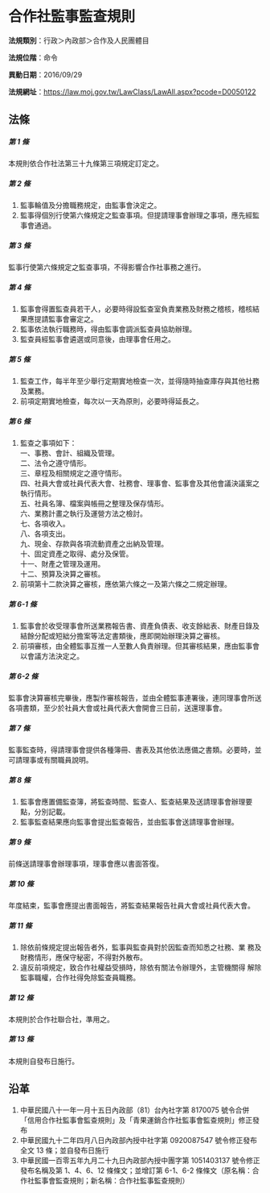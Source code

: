 # 合作社監事監查規則




**法規類別**：行政＞內政部＞合作及人民團體目

**法規位階**：命令

**異動日期**：2016/09/29  

**法規網址**：https://law.moj.gov.tw/LawClass/LawAll.aspx?pcode=D0050122



## 法條
##### 第 1 條
本規則依合作社法第三十九條第三項規定訂定之。

##### 第 2 條
1. 監事輪值及分擔職務規定，由監事會決定之。
1. 監事得個別行使第六條規定之監查事項。但提請理事會辦理之事項，應先經監事會通過。

##### 第 3 條
監事行使第六條規定之監查事項，不得影響合作社事務之進行。

##### 第 4 條
1. 監事會得置監查員若干人，必要時得設監查室負責業務及財務之稽核，稽核結果應提請監事會審定之。
1. 監事依法執行職務時，得由監事會調派監查員協助辦理。
1. 監查員經監事會遴選或同意後，由理事會任用之。

##### 第 5 條
1. 監查工作，每半年至少舉行定期實地檢查一次，並得隨時抽查庫存與其他社務及業務。
1. 前項定期實地檢查，每次以一天為原則，必要時得延長之。

##### 第 6 條
1. 監查之事項如下：  
一、事務、會計、組織及管理。  
二、法令之遵守情形。  
三、章程及相關規定之遵守情形。  
四、社員大會或社員代表大會、社務會、理事會、監事會及其他會議決議案之執行情形。  
五、社員名簿、檔案與帳冊之整理及保存情形。  
六、業務計畫之執行及運營方法之檢討。  
七、各項收入。  
八、各項支出。  
九、現金、存款與各項流動資產之出納及管理。  
十、固定資產之取得、處分及保管。  
十一、財產之管理及運用。  
十二、預算及決算之審核。
1. 前項第十二款決算之審核，應依第六條之一及第六條之二規定辦理。

##### 第 6-1 條
1. 監事會於收受理事會所送業務報告書、資產負債表、收支餘絀表、財產目錄及結餘分配或短絀分擔案等法定書類後，應即開始辦理決算之審核。
1. 前項審核，由全體監事互推一人至數人負責辦理。但其審核結果，應由監事會以會議方法決定之。

##### 第 6-2 條
監事會決算審核完畢後，應製作審核報告，並由全體監事連署後，連同理事會所送各項書類，至少於社員大會或社員代表大會開會三日前，送還理事會。

##### 第 7 條
監事監查時，得請理事會提供各種簿冊、書表及其他依法應備之書類。必要時，並可請理事或有關職員說明。

##### 第 8 條
1. 監事會應置備監查簿，將監查時間、監查人、監查結果及送請理事會辦理要點，分別記載。
1. 監事監查結果應向監事會提出監查報告，並由監事會送請理事會辦理。

##### 第 9 條
前條送請理事會辦理事項，理事會應以書面答復。

##### 第 10 條
年度結束，監事會應提出書面報告，將監查結果報告社員大會或社員代表大會。

##### 第 11 條
1. 除依前條規定提出報告者外，監事與監查員對於因監查而知悉之社務、業 務及財務情形，應保守秘密，不得對外散布。
1. 違反前項規定，致合作社權益受損時，除依有關法令辦理外，主管機關得 解除監事職權，合作社得免除監查員職務。

##### 第 12 條
本規則於合作社聯合社，準用之。

##### 第 13 條
本規則自發布日施行。

## 沿革
1. 中華民國八十一年一月十五日內政部（81）台內社字第 8170075  號令合併「信用合作社監事會監查規則」及「青果運銷合作社監事會監查規則」修正發布
1. 中華民國九十二年四月八日內政部內授中社字第 0920087547 號令修正發布全文 13 條；並自發布日施行
1. 中華民國一百零五年九月二十九日內政部內授中團字第 1051403137 號令修正發布名稱及第 1、4、6、12  條條文；並增訂第 6-1、6-2 條條文（原名稱：合作社監事會監查規則；新名稱：合作社監事監查規則）
